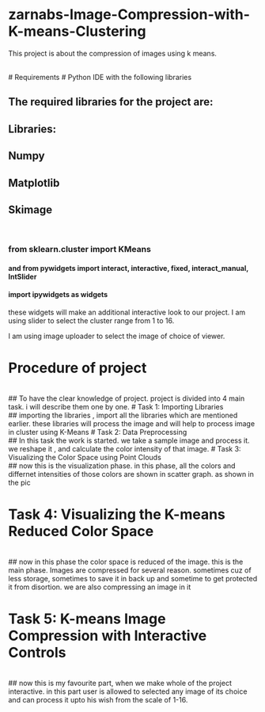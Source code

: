 # zarnabs-Image-Compression-with-K-means-Clustering
This project is about the compression of images using k means. 

<br>
# Requirements 
# Python IDE with the following libraries

## The required libraries for the project are: 
## Libraries:
## Numpy 
## Matplotlib 
## Skimage

<br> 

### from sklearn.cluster import KMeans
#### and from pywidgets import interact, interactive, fixed, interact_manual, IntSlider
#### import ipywidgets as widgets

these widgets will make an additional interactive look to our project.
I am using slider to select the cluster range from 1 to 16.

I am using image uploader to select the image of choice of viewer.

# Procedure of project
<br> 
## To have the clear knowledge of project. project is divided into 4 main task. i will describe them one by one. 
# Task 1: Importing Libraries
<br>
## importing the libraries , import all the libraries which are mentioned earlier. these libraries will process the image and will help to process image in cluster using K-Means
# Task 2: Data Preprocessing
<br>
## In this task the work is started. we take a sample image and process it. we reshape it , and calculate the color intensity of that image.
# Task 3: Visualizing the Color Space using Point Clouds
<br>
## now this is the visualization phase. in this phase, all the colors and differnet intensities of those colors are shown in scatter graph. as shown in the pic

# Task 4: Visualizing the K-means Reduced Color Space
<br> 
## now in this phase the color space is reduced of the image. this is the main phase. Images are compressed for several reason. sometimes cuz of less storage, sometimes to save it in back up and sometime to get protected it from disortion. we are also compressing an image in it

# Task 5: K-means Image Compression with Interactive Controls
<br>
## now this is my favourite part, when we make whole of the project interactive. in this part user is allowed to selected any image of its choice and can process it upto his wish from the scale of 1-16. 




